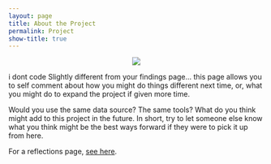 ```yaml
---
layout: page
title: About the Project 
permalink: Project
show-title: true
---
```

<p align="center">
    <img src="![IMG_0528](https://github.com/user-attachments/assets/96bb4f2d-b080-413a-b5cc-9b3e6d6b5d4d)" />
</p>
 
 i dont code Slightly different from your findings page... this page allows you to self comment about how you might do things different next time, or, what you might do to expand the project if given more time.

Would you use the same data source? The same tools? What do you think might add to this project in the future. In short, try to let someone else know what you think might be the best ways forward if they were to pick it up from here.

For a reflections page, [see here](https://confederate-memorials-project.readthedocs.io/en/latest/problems-encountered/).

